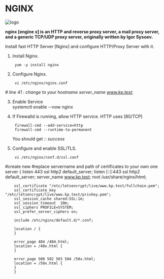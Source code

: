 # NGINX

![logo](https://blog.desdelinux.net/wp-content/uploads/2022/05/Nginx.jpg)

**nginx [engine x] is an HTTP and reverse proxy server, a mail proxy server, and a generic TCP/UDP proxy server, originally written by Igor Sysoev.**

Install fast HTTP Server [Nginx] and configure HTTP/Proxy Server with it.

1. Install Nginx.

        yum -y install nginx
    
2. Configure Nginx.

        vi /etc/nginx/nginx.conf 
    
  _# line 41 : change to your hostname
    server_name www.kp.test;_
    
3. Enable Service    
        systemctl enable --now nginx
    
4. If Firewalld is running, allow HTTP service. HTTP uses [80/TCP]

        firewall-cmd --add-service=http
        firewall-cmd --runtime-to-permanent
    
    You should get  :: _success_
    
5. Configure and enable SSL/TLS.

        vi /etc/nginx/conf.d/ssl.conf
 
#create new
#replace servername and path of certificates to your own one
        server {
        listen       443 ssl http2 default_server;
        listen       [::]:443 ssl http2 default_server;
        server_name  www.kp.test;
        root         /usr/share/nginx/html;

        ssl_certificate "/etc/letsencrypt/live/www.kp.test/fullchain.pem";
        ssl_certificate_key "/etc/letsencrypt/live/www.kp.test/privkey.pem";
        ssl_session_cache shared:SSL:1m;
        ssl_session_timeout  10m;
        ssl_ciphers PROFILE=SYSTEM;
        ssl_prefer_server_ciphers on;

        include /etc/nginx/default.d/*.conf;

        location / {
        }

        error_page 404 /404.html;
        location = /40x.html {
        }

        error_page 500 502 503 504 /50x.html;
        location = /50x.html {
        }
        }
                       
